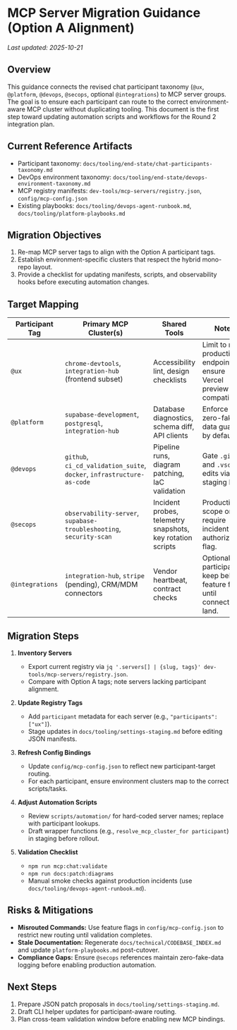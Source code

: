 # MCP Server Migration Guidance (Option A Alignment)

_Last updated: 2025-10-21_

## Overview

This guidance connects the revised chat participant taxonomy (`@ux`, `@platform`, `@devops`, `@secops`, optional `@integrations`) to MCP server groups. The goal is to ensure each participant can route to the correct environment-aware MCP cluster without duplicating tooling. This document is the first step toward updating automation scripts and workflows for the Round 2 integration plan.

## Current Reference Artifacts

- Participant taxonomy: `docs/tooling/end-state/chat-participants-taxonomy.md`
- DevOps environment taxonomy: `docs/tooling/end-state/devops-environment-taxonomy.md`
- MCP registry manifests: `dev-tools/mcp-servers/registry.json`, `config/mcp-config.json`
- Existing playbooks: `docs/tooling/devops-agent-runbook.md`, `docs/tooling/platform-playbooks.md`

## Migration Objectives

1. Re-map MCP server tags to align with the Option A participant tags.
2. Establish environment-specific clusters that respect the hybrid mono-repo layout.
3. Provide a checklist for updating manifests, scripts, and observability hooks before executing automation changes.

## Target Mapping

| Participant Tag | Primary MCP Cluster(s)                                                 | Shared Tools                                               | Notes                                                                   |
| --------------- | ---------------------------------------------------------------------- | ---------------------------------------------------------- | ----------------------------------------------------------------------- |
| `@ux`           | `chrome-devtools`, `integration-hub` (frontend subset)                 | Accessibility lint, design checklists                      | Limit to non-production endpoints; ensure Vercel preview compatibility. |
| `@platform`     | `supabase-development`, `postgresql`, `integration-hub`                | Database diagnostics, schema diff, API clients             | Enforce zero-fake-data guard by default.                                |
| `@devops`       | `github`, `ci_cd_validation_suite`, `docker`, `infrastructure-as-code` | Pipeline runs, diagram patching, IaC validation            | Gate `.github` and `.vscode` edits via staging logs.                    |
| `@secops`       | `observability-server`, `supabase-troubleshooting`, `security-scan`    | Incident probes, telemetry snapshots, key rotation scripts | Production scope only; require incident authorization flag.             |
| `@integrations` | `integration-hub`, `stripe` (pending), CRM/MDM connectors              | Vendor heartbeat, contract checks                          | Optional participant; keep behind feature flag until connectors land.   |

## Migration Steps

1. **Inventory Servers**

   - Export current registry via `jq '.servers[] | {slug, tags}' dev-tools/mcp-servers/registry.json`.
   - Compare with Option A tags; note servers lacking participant alignment.

2. **Update Registry Tags**

   - Add `participant` metadata for each server (e.g., `"participants": ["ux"]`).
   - Stage updates in `docs/tooling/settings-staging.md` before editing JSON manifests.

3. **Refresh Config Bindings**

   - Update `config/mcp-config.json` to reflect new participant-target routing.
   - For each participant, ensure environment clusters map to the correct scripts/tasks.

4. **Adjust Automation Scripts**

   - Review `scripts/automation/` for hard-coded server names; replace with participant lookups.
   - Draft wrapper functions (e.g., `resolve_mcp_cluster_for participant`) in staging before rollout.

5. **Validation Checklist**
   - `npm run mcp:chat:validate`
   - `npm run docs:patch:diagrams`
   - Manual smoke checks against production incidents (use `docs/tooling/devops-agent-runbook.md`).

## Risks & Mitigations

- **Misrouted Commands:** Use feature flags in `config/mcp-config.json` to restrict new routing until validation completes.
- **Stale Documentation:** Regenerate `docs/technical/CODEBASE_INDEX.md` and update `platform-playbooks.md` post-cutover.
- **Compliance Gaps:** Ensure `@secops` references maintain zero-fake-data logging before enabling production automation.

## Next Steps

1. Prepare JSON patch proposals in `docs/tooling/settings-staging.md`.
2. Draft CLI helper updates for participant-aware routing.
3. Plan cross-team validation window before enabling new MCP bindings.
